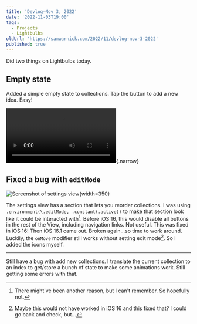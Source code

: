 ```yaml
---
title: 'Devlog—Nov 3, 2022'
date: '2022-11-03T19:00'
tags:
  - Projects
  - Lightbulbs
oldUrl: 'https://samwarnick.com/2022/11/devlog-nov-3-2022'
published: true
---
```


Did two things on Lightbulbs today.

## Empty state

Added a simple empty state to collections. Tap the button to add a new idea. Easy!

![Recording of empty state](https://blog.warnick.me/2022-11-03-empty-state.mp4 "Empty state demo"){.narrow}

## Fixed a bug with `editMode`

![Screenshot of settings view](/media/2022-11-03-settings-view.png "Settings view"){width=350}

The settings view has a section that lets you reorder collections. I was using `.environment(\.editMode, .constant(.active))` to make that section look like it could be interacted with[^1]. Before iOS 16, this would disable all buttons in the rest of the View, including navigation links. Not useful. This was fixed in iOS 16! Then iOS 16.1 came out. Broken again...so time to work around. Luckily, the `onMove` modifier still works without setting edit mode[^2]. So I added the icons myself.

---

Still have a bug with add new collections. I translate the current collection to an index to get/store a bunch of state to make some animations work. Still getting some errors with that.

[^1]: There might've been another reason, but I can't remember. So hopefully not.
[^2]: Maybe this would not have worked in iOS 16 and this fixed that? I could go back and check, but...
